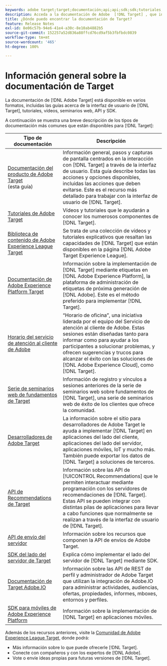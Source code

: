 ```yaml
---
keywords: adobe target;target;documentación;api;api;sdk;sdk;tutoriales;documento;documentación
description: Acceda a la documentación de Adobe  [!DNL Target] , que incluye ayuda en línea, tutoriales, vídeos y documentación para desarrolladores (SDK, API y bibliotecas de JavaScript).
title: ¿Dónde puedo encontrar la documentación de Target?
feature: Release Notes
exl-id: 8e06c57b-94e6-41e4-a30c-8e10ab4882b5
source-git-commit: 152257a52d836a88ffcd76cd9af5b3fbfbdc0839
workflow-type: tm+mt
source-wordcount: '465'
ht-degree: 100%

---
```


# Información general sobre la documentación de Target

La documentación de [!DNL Adobe Target] está disponible en varios formatos, incluidas las guías acerca de la interfaz de usuario de [!DNL Target], tutoriales, vídeos, seminarios web, API y SDK.

A continuación se muestra una breve descripción de los tipos de documentación más comunes que están disponibles para [!DNL Target]:

| Tipo de documentación | Descripción |
| --- | --- |
| [Documentación del producto de Adobe Target](/help/main/target-home.md)<br> (esta guía) | Información general, pasos y capturas de pantalla centrados en la interacción con [!DNL Target] a través de la interfaz de usuario. Esta guía describe todas las acciones y opciones disponibles, incluidas las acciones que deben evitarse. Este es el recurso más detallado para trabajar con la interfaz de usuario de [!DNL Target]. |
| [Tutoriales de Adobe Target](https://experienceleague.adobe.com/docs/target-learn/tutorials/overview.html?lang=es) | Vídeos y tutoriales que le ayudarán a conocer los numerosos componentes de [!DNL Target]. |
| [Biblioteca de contenido de Adobe Experience League Target](https://guided.adobe.com/#recommended/solutions/target) | Se trata de una colección de vídeos y tutoriales explicativos que resaltan las capacidades de [!DNL Target] que están disponibles en la página [!DNL Adobe Target Experience League]. |
| [Documentación de Adobe Experience Platform Target](/help/main/c-implementing-target/c-implementing-target-for-client-side-web/how-to-deployatjs/cmp-implementing-target-using-adobe-launch.md) | Información sobre la implementación de [!DNL Target] mediante etiquetas en [!DNL Adobe Experience Platform], la plataforma de administración de etiquetas de próxima generación de [!DNL Adobe]. Este es el método preferido para implementar [!DNL Target]. |
| [Horario del servicio de atención al cliente de Adobe](/help/main/cmp-resources-and-contact-information.md#concept_58EA30379D3B48C4848BA2A8C464A5B7) | “Horario de oficina”, una iniciativa liderada por el equipo del Servicio de atención al cliente de Adobe. Estas sesiones están diseñadas tanto para informar como para ayudar a los participantes a solucionar problemas, y ofrecen sugerencias y trucos para alcanzar el éxito con las soluciones de [!DNL Adobe Experience Cloud], como [!DNL Target]. |
| [Serie de seminarios web de fundamentos de Target](https://landing.adobe.com/acs/2018/na/adobe-target/registration.html) | Información de registro y vínculos a sesiones anteriores de la serie de seminarios web sobre fundamentos de [!DNL Target], una serie de seminarios web de éxito de los clientes que ofrece la comunidad. |
| [Desarrolladores de Adobe Target](https://developers.adobetarget.com/) | La información sobre el sitio para desarrolladores de Adobe Target le ayuda a implementar [!DNL Target] en aplicaciones del lado del cliente, aplicaciones del lado del servidor, aplicaciones móviles, IoT y mucho más. También puede exportar los datos de [!DNL Target] a soluciones de terceros. |
| [API de Recommendations de Target](https://developers.adobetarget.com/api/recommendations/) | Información sobre las API de [!UICONTROL Recommendations] que le permiten interactuar mediante programación con los servidores de recomendaciones de [!DNL Target]. Estas API se pueden integrar con distintas pilas de aplicaciones para llevar a cabo funciones que normalmente se realizan a través de la interfaz de usuario de [!DNL Target]. |
| [API de envío del servidor](https://developers.adobetarget.com/api/delivery-api/) | Información sobre los recursos que componen la API de envíos de Adobe Target. |
| [SDK del lado del servidor de Target](https://adobetarget-sdks.gitbook.io/docs/) | Explica cómo implementar el lado del servidor de [!DNL Target] mediante SDK. |
| [Documentación de Target Adobe.IO](https://developers.adobetarget.com/api/#introduction) | Información sobre las API de REST de perfil y administrador de Adobe Target que utilizan la integración de Adobe.IO para administrar actividades, audiencias, ofertas, propiedades, informes, mboxes, entornos y perfiles. |
| [SDK para móviles de Adobe Experience Platform](https://aep-sdks.gitbook.io/docs/using-mobile-extensions/adobe-target) | Información sobre la implementación de [!DNL Target] en aplicaciones móviles. |

Además de los recursos anteriores, visite la [Comunidad de Adobe Experience League Target](https://experienceleaguecommunities.adobe.com/t5/adobe-target/ct-p/adobe-target-community), donde podrá:

* Más información sobre lo que puede ofrecerle [!DNL Target].
* Conecte con compañeros y con los expertos de [!DNL Adobe].
* Vote o envíe ideas propias para futuras versiones de [!DNL Target].
